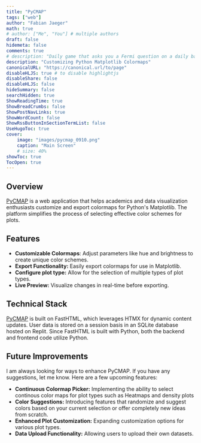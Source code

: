 ```yaml
---
title: "PyCMAP"
tags: ["web"]
author: "Fabian Jaeger"
math: true
# author: ["Me", "You"] # multiple authors
draft: false
hidemeta: false
comments: true
# description: "Daily game that asks you a Fermi question on a daily basis."
description: "Customizing Python Matplotlib Colormaps"
canonicalURL: "https://canonical.url/to/page"
disableHLJS: true # to disable highlightjs
disableShare: false
disableHLJS: false
hideSummary: false
searchHidden: true
ShowReadingTime: true
ShowBreadCrumbs: false
ShowPostNavLinks: true
ShowWordCount: false
ShowRssButtonInSectionTermList: false
UseHugoToc: true
cover:
    image: "images/pycmap_0910.png" 
    caption: "Main Screen"
    # size: 40%
showToc: true
TocOpen: true
---
```


## Overview
[PyCMAP](https://pycmap.com/) is a web application that helps academics and data visualization enthusiasts customize and export colormaps for Python's Matplotlib. The platform simplifies the process of selecting effective color schemes for plots.

## Features

- **Customizable Colormaps**: Adjust parameters like hue and brightness to create unique color schemes.
- **Export Functionality:** Easily export colormaps for use in Matplotlib.
- **Configure plot type:** Allow for the selection of multiple types of plot types.
- **Live Preview:** Visualize changes in real-time before exporting.


## Technical Stack
[PyCMAP](https://pycmap.com/) is built on FastHTML, which leverages HTMX for dynamic content updates. User data is stored on a session basis in an SQLite database hosted on Replit. Since FastHTML is built with Python, both the backend and frontend code utilize Python.

## Future Improvements
I am always looking for ways to enhance PyCMAP. If you have any suggestions, let me know. Here are a few upcoming features:
- **Continuous Colormap Picker:** Implementing the ability to select continous color maps for plot types such as Heatmaps and density plots
- **Color Suggestions:** Introducing features that randomize and suggest colors based on your current selection or offer completely new ideas from scratch.
- **Enhanced Plot Customization:** Expanding customization options for various plot types.
- **Data Upload Functionality:** Allowing users to upload their own datasets.